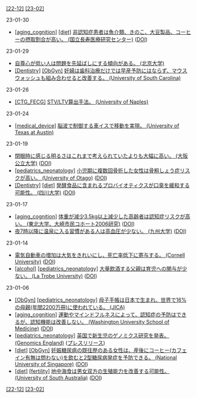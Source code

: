 [\[22-12\]](2212.md) [\[23-02\]](2302.md)

23-01-30
* [\[aging_cognition\]](aging_cognition.md) [\[diet\]](diet.md) [非認知症患者は魚介類、きのこ、大豆製品、コーヒーの摂取割合が高い。 (国立長寿医療研究センター)](https://www.ncgg.go.jp/hospital/monowasure/news/20211025.html) ([DOI](https://doi.org/10.1016/j.nut.2021.111524))

23-01-29
* [自尊心が低い人は問題を先延ばしにする傾向がある。 (北京大学)](https://doi.org/10.1007/s12144-021-02075-x)
* [\[Dentistry\]](Dentistry.md) [\[ObGyn\]](ObGyn.md) [妊婦は歯科治療だけでは早産予防にはならず、マウスウォッシュも組み合わせると改善する。 (University of South Carolina)](https://doi.org/10.1001/jamanetworkopen.2022.47632)

23-01-26
* [\[CTG_FECG\]](CTG_FECG.md) [STV/LTV算出手法。 (University of Naples)](https://doi.org/10.1016/j.compbiomed.2008.11.010)

23-01-24
* [\[medical_device\]](medical_device.md) [脳波で制御する車イスで移動を実現。 (University of Texas at Austin)](https://sites.utexas.edu/jdrmillan/2022/11/18/brain-powered-wheelchair-shows-real-world-promise/)

23-01-19
* [閉眼時に感じる明るさはこれまで考えられていたよりも大幅に高い。 (大阪公立大学)](https://www.omu.ac.jp/info/research_news/entry-03349.html) ([DOI](https://doi.org/10.1002/col.22832))
* [\[pediatrics_neonatology\]](pediatrics_neonatology.md) [小児期に複数回骨折した女性は骨粗しょう症リスクが高い。 (University of Otago)](https://www.otago.ac.nz/news/news/otago0236286.html) ([DOI](https://doi.org/10.1007/s00198-022-06500-0))
* [\[Dentistry\]](Dentistry.md) [\[diet\]](diet.md) [発酵食品に含まれるプロバイオティクスが口臭を緩和する可能性。 (四川大学)](https://medicalxpress.com/news/2022-12-probiotic-bacteria-fermented-foods-dispel.html) ([DOI](http://dx.doi.org/10.1136/bmjopen-2022-060753))

23-01-17
* [\[aging_cognition\]](aging_cognition.md) [体重が減少3.5kg以上減少した高齢者は認知症リスクが高い。 (東北大学、大崎市民コホート2006研究)](http://www.pbhealth.med.tohoku.ac.jp/publication/pdf/2020/2020_7.pdf) ([DOI](https://doi.org/10.2188/jea.JE20200260))
* [夜7時以降に温泉に入る習慣がある人は高血圧が少ない。 (九州大学)](https://www.kyushu-u.ac.jp/ja/researches/view/847/) ([DOI](https://doi.org/10.1038/s41598-022-24062-3))

23-01-14
* [電気自動車の増加は大気をきれいにし、死亡率低下に寄与する。 (Cornell University)](https://news.cornell.edu/stories/2022/12/electric-car-sales-drive-toward-cleaner-air-less-mortality) ([DOI](https://dx.doi.org/10.1016/j.rser.2022.113100))
* [\[alcohol\]](alcohol.md) [\[pediatrics_neonatology\]](pediatrics_neonatology.md) [大量飲酒する父親は育児への関与が少ない。 (La Trobe University)](https://www.latrobe.edu.au/news/articles/2022/release/fathers-drinking-affects-quality-of-parenting) ([DOI](https://doi.org/10.1111/acer.14955))

23-01-06
* [\[ObGyn\]](ObGyn.md) [\[pediatrics_neonatology\]](pediatrics_neonatology.md) [母子手帳は日本で生まれ、世界で16%の母親(年間2200万冊)に使われている。 (JICA)](https://www.jica.go.jp/activities/issues/health/mch_handbook/index.html)
* [\[aging_cognition\]](aging_cognition.md) [運動やマインドフルネスによって、認知症の予防はできるが、認知機能は改善しない。 (Washington University School of Medicine)](https://medicine.wustl.edu/news/exercise-mindfulness-dont-appear-to-boost-cognitive-function-in-older-adults/) ([DOI](https://dx.doi.org/10.1001/jama.2022.21680))
* [\[pediatrics_neonatology\]](pediatrics_neonatology.md) [英国で新生児のゲノミクス研究を発表。 (Genomics England)](https://www.genomicsengland.co.uk/initiatives/newborns) ([プレスリリース](https://www.gov.uk/government/news/over-175-million-for-cutting-edge-genomics-research))
* [\[diet\]](diet.md) [\[ObGyn\]](ObGyn.md) [妊娠糖尿病の既往歴のある女性は、産後にコーヒー(カフェイン有無は問わない)を飲むと2型糖尿病発症を予防できる。 (National University of Singapore)](https://medicine.nus.edu.sg/news/drinking-coffee-regularly-after-pregnancy-may-lower-the-risk-of-type-2-diabetes-for-women-who-had-diabetes-during-pregnancy/) ([DOI](https://dx.doi.org/10.1093/ajcn/nqac241))
* [\[diet\]](diet.md) [\[fertility\]](fertility.md) [地中海食は男女双方の生殖能力を改善する可能性。 (University of South Australia)](https://www.unisa.edu.au/media-centre/Releases/2022/a-mediterranean-diet-not-only-boosts-health--but-also-improves-fertility/) ([DOI](https://doi.org/10.3390/nu14193914))

[\[22-12\]](2212.md) [\[23-02\]](2302.md)
